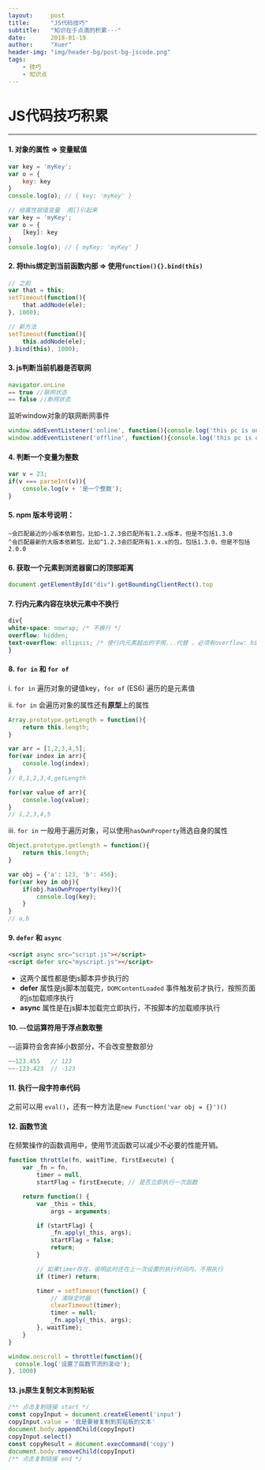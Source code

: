 ```yaml
---
layout:     post
title:      "JS代码技巧"
subtitle:   "知识在于点滴的积累···"
date:       2018-01-19
author:     "Xuer"
header-img: "img/header-bg/post-bg-jscode.png"
tags:
    - 技巧
    - 知识点
---
```


# JS代码技巧积累

---

#### 1. 对象的属性 => 变量赋值

```javascript
var key = 'myKey';
var o = {
	key: key
}
console.log(o); // { key: 'myKey' }

// 给属性赋值变量  用[]引起来
var key = 'myKey';
var o = {
	[key]: key
}
console.log(o); // { myKey: 'myKey' }
```

#### 2. 将this绑定到当前函数内部 => 使用`function(){}.bind(this)`

```javascript
// 之前
var that = this;
setTimeout(function(){
	that.addNode(ele);    
}, 1000);

// 新方法
setTimeout(function(){
	this.addNode(ele);    
}.bind(this), 1000);
```
 		
#### 3. js判断当前机器是否联网
    
```javascript
navigator.onLine
== true //联网状态
== false //断网状态
```
监听window对象的联网断网事件

```javascript
window.addEventListener('online', function(){console.log('this pc is online')});
window.addEventListener('offline', function(){console.log('this pc is offline')});
```
    
#### 4. 判断一个变量为整数

```javascript
var v = 23;
if(v === parseInt(v)){
    console.log(v + '是一个整数');
}
```
    
#### 5. npm 版本号说明：

```
~会匹配最近的小版本依赖包，比如~1.2.3会匹配所有1.2.x版本，但是不包括1.3.0
^会匹配最新的大版本依赖包，比如^1.2.3会匹配所有1.x.x的包，包括1.3.0，但是不包括2.0.0
```
    
#### 6. 获取一个元素到浏览器窗口的顶部距离

```javascript
document.getElementById("div").getBoundingClientRect().top
```
    
#### 7. 行内元素内容在块状元素中不换行

```css
div{
white-space: nowrap; /* 不换行 */
overflow: hidden;
text-overflow: ellipsis; /* 使行内元素超出的字用...代替 ，必须有overflow: hidden */
}
```
    
#### 8. `for in` 和 `for of`

i. `for in` 遍历对象的键值key，`for of` (ES6) 遍历的是元素值

ii. `for in` 会遍历对象的属性还有**原型**上的属性

```javascript
Array.prototype.getLength = function(){
    return this.length;
}

var arr = [1,2,3,4,5];
for(var index in arr){
    console.log(index);
}
// 0,1,2,3,4,getLength

for(var value of arr){
    console.log(value);
}
// 1,2,3,4,5
```
iii. `for in` 一般用于遍历对象，可以使用`hasOwnProperty`筛选自身的属性 

```javascript
Object.prototype.getlength = function(){
    return this.length;
}

var obj = {'a': 123, 'b': 456};
for(var key in obj){
    if(obj.hasOwnProperty(key)){
        console.log(key);
    }
}
// a,b
```

#### 9. `defer` 和 `async`

```html
<script async src="script.js"></script>
<script defer src="myscript.js"></script>
```

* 这两个属性都是使js脚本异步执行的
* **defer** 属性是js脚本加载完，`DOMContentLoaded` 事件触发前才执行，按照页面的js加载顺序执行
* **async** 属性是在js脚本加载完立即执行，不按脚本的加载顺序执行

#### 10. `~~`位运算符用于浮点数取整

`~~`运算符会舍弃掉小数部分，不会改变整数部分

```js
~~123.455   // 123
~~-123.423  // -123
```

#### 11. 执行一段字符串代码

之前可以用 `eval()`，还有一种方法是`new Function('var obj = {}')()`

#### 12. 函数节流

在频繁操作的函数调用中，使用节流函数可以减少不必要的性能开销。

```js
function throttle(fn, waitTime, firstExecute) {
    var _fn = fn,
        timer = null,
        startFlag = firstExecute; // 是否立即执行一次函数

    return function() {
        var _this = this,
            args = arguments;

        if (startFlag) {
            _fn.apply(_this, args);
            startFlag = false;
            return;
        }

        // 如果timer存在，说明此时还在上一次设置的执行时间内，不用执行
        if (timer) return;

        timer = setTimeout(function() {
            // 清除定时器
            clearTimeout(timer);
            timer = null;
            _fn.apply(_this, args);
        }, waitTime);
    }
}

window.onscroll = throttle(function(){
  console.log('设置了函数节流的滚动');
}, 1000)
```

#### 13. js原生复制文本到剪贴板

```js
/** 点击复制链接 start */
const copyInput = document.createElement('input')
copyInput.value = '我是要被复制到剪贴板的文本'
document.body.appendChild(copyInput)
copyInput.select()
const copyResult = document.execCommand('copy')
document.body.removeChild(copyInput)
/** 点击复制链接 end */
```

